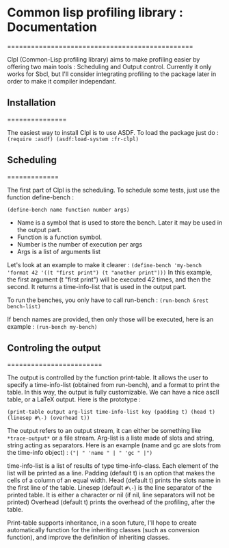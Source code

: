 # Common lisp profiling library : Documentation
===============================================

Clpl (Common-Lisp profiling library) aims to make profiling easier by offering
two main tools : Scheduling and Output control. Currently it only works for
Sbcl, but I'll consider integrating profiling to the package later in order to
make it compiler independant.

## Installation
===============

The easiest way to install Clpl is to use ASDF. To load the package just do :
`(require :asdf)
(asdf:load-system :fr-clpl)`

## Scheduling
=============

The first part of Clpl is the scheduling. To schedule some tests, just use the
function define-bench :

`(define-bench name function number args)`

* Name is a symbol that is used to store the bench. Later it may be used in the
output part.
* Function is a function symbol.
* Number is the number of execution per args
* Args is a list of arguments list

Let's look at an example to make it clearer :
`
(define-bench 'my-bench 'format 42
    '((t "first print")
      (t "another print")))
      `
In this example, the first argument (t "first print") will be executed 42
times, and then the second. It returns a time-info-list that is used in the
output part.

To run the benches, you only have to call run-bench :
`(run-bench &rest bench-list)`

If bench names are provided, then only those will be executed, here is an
example :
`(run-bench my-bench)`

## Controling the output
========================

The output is controlled by the function print-table. It allows the user to
specify a time-info-list (obtained from run-bench), and a format to print the
table. In this way, the output is fully customizable. We can have a nice ascII
table, or a LaTeX output. Here is the prototype :

`(print-table output arg-list time-info-list key (padding t) (head t)
    (linesep #\-) (overhead t))`

The output refers to an output stream, it can either be something like
`*trace-output*` or a file stream.
Arg-list is a liste made of slots and string, string acting as separators.
Here is an example (name and gc are slots from the time-info object) :
`("| " 'name " | " 'gc " |")`

time-info-list is a list of results of type time-info-class. Each element of
the list will be printed as a line.
Padding (default t) is an option that makes the cells of a column of an equal
width.
Head (default t) prints the slots name in the first line of the table.
Linesep (default `#\-`) is the line separator of the printed table. It is
either a character or nil (if nil, line separators will not be printed)
Overhead (default t) prints the overhead of the profiling, after the table.

Print-table supports inheritance, in a soon future, I'll hope to create
automatically function for the inheriting classes (such as conversion
function), and improve the definition of inheriting classes.
